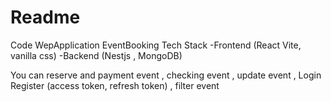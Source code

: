 # Readme

Code WepApplication EventBooking
Tech Stack
-Frontend (React Vite, vanilla css)
-Backend (Nestjs , MongoDB)

You can reserve and payment event 
, checking event , update event , Login Register (access token, refresh token)
, filter event
